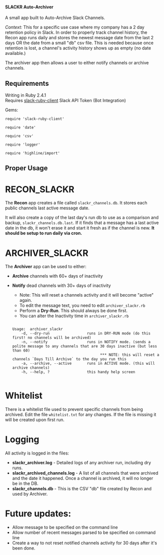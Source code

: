 #### SLACKR Auto-Archiver

A small app built to Auto-Archive Slack Channels. 

*Context:* This for a specific use case where my company has a 2 day retention policy in Slack. In order to properly track channel history,
the Recon app runs daily and stores the newest message date from the last 2 days OR the date from a small "db" csv file.  This is needed because once retention is lost, a channel's activity history shows up as empty (no date available.)

The archiver app then allows a user to either notify channels or archive channels. 

## Requirements

Writing in Ruby 2.4.1<br>
Requires [slack-ruby-client](https://github.com/slack-ruby/slack-ruby-client)
Slack API Token (Bot Integration)

Gems:
<pre><code>require 'slack-ruby-client'<br>
require 'date'<br>
require 'csv'<br>
require 'logger'<br>
require 'highline/import'<br></code></pre>

## Proper Usage

# RECON_SLACKR

The **Recon** app creates a file called <code>slackr_channels.db</code>.  It stores each public channels last active message date. 

It will also create a copy of the last day's run db to use as a comparison and backup, <code>slackr_channels.db.last</code>. If it finds that a message has a last active date in the db, it won't erase it and start it fresh as if the channel is new. **It should be setup to run daily via cron.**

# ARCHIVER_SLACKR

The **Archiver** app can be used to either:

+ **Archive** channels with 60+ days of inactivity
+ **Notify** dead channels with 30+ days of inactivity
  + Note: This will reset a channels activity and it will become "active" again. 
  + To edit the message text, you need to edit <code>archiver_slackr.rb</code>
  + Perform a **Dry-Run**. This should always be done first. 
  + You can alter the Inactivity time in <code>archiver_slackr.rb</code>

  <pre><code>
  Usage:  archiver_slackr <flag>
      -d, --dry-run                 runs in DRY-RUN mode (do this first! no channels will be archived)
      -n, --notify                  runs in NOTIFY mode. (sends a polite message to any channels that are 30 days inactive (but less than 60)
                                          *** NOTE: this will reset a channels `Days Till Archive` to the day you run this
      -a, --archive, --active       runs in ACTIVE mode. (this will archive channels)
      -h, --help, ?                 this handy help screen
      </code></pre>

# Whitelist

There is a whitelist file used to prevent specific channels from being archived.  Edit the file <code>whitelist.txt</code> for any changes.  If the file is missing it will be created upon first run. 

# Logging

All activity is logged in the files: 
+ **slackr_archiver.log** - Detailed logs of any archiver run, including dry runs. 
+ **slackr_archived_channels.log** - A list of all channels that were archived and the date it happened. Once a channel is archived, it will no longer be in the DB. 
+ **slackr_channels.db** - This is the CSV "db" file created by Recon and used by Archiver. 

# Future updates: 
+ Allow message to be specified on the command line
+ Allow number of recent messages parsed to be specified on command line
+ Create a way to not reset notified channels activity for 30 days after it's been done. 
